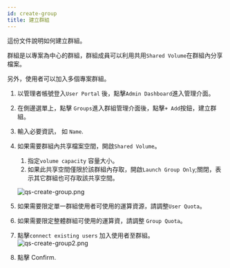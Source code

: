 ```yaml
---
id: create-group
title: 建立群組
---
```


這份文件說明如何建立群組。

群組是以專案為中心的群組，群組成員可以利用共用`Shared Volume`在群組內分享檔案。

另外，使用者可以加入多個專案群組。

1. 以管理者帳號登入`User Portal` 後，點擊`Admin Dashboard`進入管理介面。

2. 在側邊選單上，點擊 `Groups`進入群組管理介面後，點擊`+ Add`按鈕，建立群組。

3. 輸入必要資訊， 如 `Name`.

4. 如果需要群組內共享檔案空間，開啟`Shared Volume`。

   1. 指定`volume capacity` 容量大小。
   2. 如果此共享空間僅限於該群組內存取，開啟`Launch Group Only`;關閉，表示其它群組也可存取該共享空間。

   ![qs-create-group.png](assets/qs-create-group.png)

5. 如果需要限定單一群組使用者可使用的運算資源，請調整`User Quota`。

6. 如果需要限定整體群組可使用的運算資，請調整 `Group Quota`。

7. 點擊`connect existing users` 加入使用者至群組。
    ![qs-create-group2.png](assets/qs-create-group2.png)

8. 點擊 Confirm.

